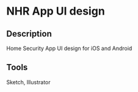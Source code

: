 # NHR App UI design
## Description
Home Security App UI design for iOS and Android
## Tools
Sketch, Illustrator
